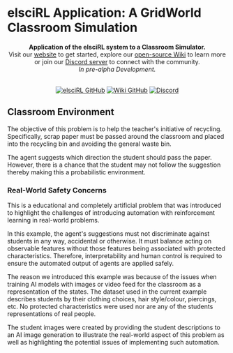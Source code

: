 # elsciRL Application: A GridWorld Classroom Simulation

<div align="center">
  <b>Application of the elsciRL system to a Classroom Simulator.</b>
  <br>
  Visit our <a href="https://elsci.org">website</a> to get started, explore our <a href="https://github.com/pdfosborne/elsciRL-Wiki">open-source Wiki</a> to learn more or join our <a href="https://discord.gg/GgaqcrYCxt">Discord server</a> to connect with the community.
  <br>
  <i>In pre-alpha Development.</i>
</div>

<div align="center">  
  <br>

  <a href="https://github.com/pdfosborne/elsciRL">![elsciRL GitHub](https://img.shields.io/github/watchers/pdfosborne/elsciRL?style=for-the-badge&logo=github&label=elsciRL&link=https%3A%2F%2Fgithub.com%2Fpdfosborne%2FelsciRL)</a>
  <a href="https://github.com/pdfosborne/elsciRL-Wiki">![Wiki GitHub](https://img.shields.io/github/watchers/pdfosborne/elsciRL-Wiki?style=for-the-badge&logo=github&label=elsciRL-Wiki&link=https%3A%2F%2Fgithub.com%2Fpdfosborne%2FelsciRL-Wiki)</a>
  <a href="https://discord.gg/GgaqcrYCxt">![Discord](https://img.shields.io/discord/1310579689315893248?style=for-the-badge&logo=discord&label=Discord&link=https%3A%2F%2Fdiscord.com%2Fchannels%2F1184202186469683200%2F1184202186998173878)</a>

</div>

## Classroom Environment

The objective of this problem is to help the teacher's initiative of recycling.  Specifically, scrap paper must be passed around the classroom and placed into the recycling bin and avoiding the general waste bin.

The agent suggests which direction the student should pass the paper. However, there is a chance that the student may not follow the suggestion thereby making this a probabilistic environment.

### Real-World Safety Concerns

This is a educational and completely artificial problem that was introduced to highlight the challenges of introducing automation with reinforcement learning in real-world problems. 

In this example, the agent's suggestions must not discriminate against students in any way, accidental or otherwise. It must balance acting on observable features without those features being associated with protected characteristics. Therefore, interpretability and human control is required to ensure the automated output of agents are applied safely. 

The reason we introduced this example was because of the issues when training AI models with images or video feed for the classroom as a representation of the states. The dataset used in the current example describes students by their clothing choices, hair style/colour, piercings, etc. No protected characteristics were used nor are any of the students representations of real people. 

The student images were created by providing the student descriptions to an AI image generation to illustrate the real-world aspect of this problem as well as highlighting the potential issues of implementing such automation.

